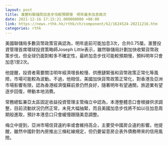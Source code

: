 ```yaml
---
layout: post
title: 滙豐料聯儲局加息步伐較預期慢　明年最多加息兩次
date: 2021-12-16 17:15:21.000000000 +08:00
link: https://news.rthk.hk/rthk/ch/component/k2/1624524-20211216.htm
categories: rthk
---
```


美國聯儲局多數貨幣政策官員認為，明年底前可能加息3次，合共0.75厘。滙豐投資管理首席環球投資策略師Joseph Little表示，雖然聯儲局計劃加快收緊貨幣政策步伐，但全球仍面對較多不確定性，最終加息步伐可能較預期慢，預料明年只會加息1至2次。

他提醒，投資者需要關注明年經濟增長較慢、供應鏈緊張和貨幣政策正常化等風險，市場可能較為波動。不過，他相信，美國加快貨幣政策正常化，對香港及亞洲市場影響有限，認為香港經濟復蘇前景仍然良好，隨著明年有望通關，旅遊業有望逐步回復，帶動本地消費。

常務總監兼亞太區固定收益投資管理主管梅立中認為，本港整體息口會根據供求調整，目前流動狀況仍然正常，未見大幅抽緊，而且美國加息步伐將不如以往加息周期般進取，預計本港息口只會緩慢跟隨美息調整。

梅立中提到，亞洲市場信貸違約率或會維持高企，主要受中國房企違約影響。他提醒，雖然中國針對內房推出三條紅線規定，但仍要留意房企表外債務帶來的信用風險。
